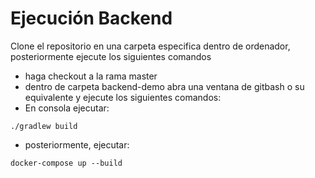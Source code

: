 # Ejecución Backend

Clone el repositorio en una carpeta especifica dentro de ordenador, posteriormente ejecute los siguientes comandos

* haga checkout a la rama master
* dentro de carpeta backend-demo abra una ventana de gitbash o su equivalente y ejecute los siguientes comandos: 
* En consola ejecutar: 
```shell
./gradlew build
```
* posteriormente, ejecutar: 
```shell
docker-compose up --build
```
